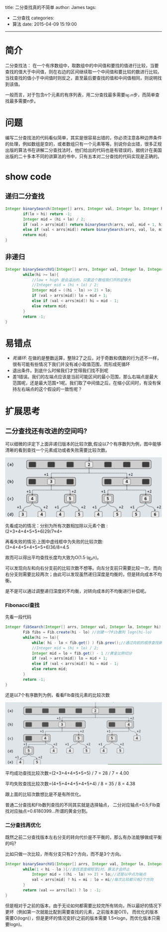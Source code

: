 title: 二分查找真的不简单
author: James
tags:
  - 二分查找
categories:
  - 算法
date: 2015-04-09 15:19:00
---

# 简介

二分查找法： 在一个有序数组中，取数组中的中间值和要找的值进行比较，当要查找的值大于中间值，则在右边的区间继续取一个中间值和要比较的数进行比较。当找查找的值小于中间值时则反之，直至最后要查找的值和中间值相同，则说明找到该值。

一般而言，对于包含n个元素的有序列表，用二分查找最多需要`㏒₂n`步，而简单查找最多需要n步。

# 问题 

编写二分查找法的代码看似简单，其实是很容易出错的，你必须注意各种边界条件的处理，例如数组是空的，或者数组只有一个元素等等。别说你会出错，很多正规出版的算法书在讲解二分查找法时，他们给出的代码也是有错误的，据统计在美国出版的二十多本不同的讲算法的书中，只有五本对二分查找的代码实现是正确的。



# show code

## 递归二分查找

```java
Integer binarySearch(Integer[] arrs, Integer val, Integer lo, Integer hi) {
        if(lo > hi) return -1;
        Integer mid = (hi + lo) / 2;
        if (val > arrs[mid]) return binarySearch(arrs, val, mid + 1, hi);
        else if (val < arrs[mid]) return binarySearch(arrs, val, lo, mid - 1);
        return mid;
}
```

## 非递归

```java
Integer binarySearchV1(Integer[] arrs, Integer val, Integer lo, Integer hi) {
        while(hi >= lo){
            //low + high 是会溢出的。只要这个数组我们开的足够大
            //Integer mid = (hi + lo) / 2;
            Integer mid = ((hi - lo) >> 2) + lo;
            if (val > arrs[mid]) lo = mid + 1;
            else if (val < arrs[mid]) hi = mid - 1;
            else return mid;
        }
        return -1;
}
```

# 易错点

- *死循环*: 在做的是整数运算，整除2了之后，对于奇数和偶数的行为还不一样，很有可能有些情况下我们并没有减小取值范围，而形成死循环
- 退出条件。到底什么时候我们才觉得我们找不到呢
- 差1错误。我们的左端点应该是当前可能区间的最小范围，那么右端点是最大范围呢，还是最大范围+1呢。我们取了中间值之后，在缩小区间时，有没有保持左右端点的这个假设的一致性呢？

# 扩展思考

## 二分查找还有改进的空间吗?

可以细微的评定下上面非递归版本的比较次数,假设以7个有序数列为例，图中能够清晰的看到查找一个元素成功或者失败需要比较次数。

![binary](/images/binarysearch/example1.png)



先看成功的情况：分别为所有次数相加除以元素个数 :(2+3+4+4+5+5+6)29/7≈4+

再看失败的情况:上图中虚线框中为失败的比较次数:(3+4+4+5+4+5+5+6)36/8=4.5

故而可以得出平均查找长度均大致为O(1.5·㏒₂n)。

可以发现向左和向右分支前的比较次数不想等。向左分支前只需要比较一次，而向右分支则需要比较两次；由此可以发现虽然递归深度是均衡的，但是转向成本不均衡。

是不是可以通过调整递归深度的不均衡，对转向成本的不均衡进行补偿呢。

### Fibonacci查找

先看一段代码

```java
Integer fibSearch(Integer[] arrs, Integer val, Integer lo, Integer hi) {
    	Fib fibs = Fib.create(hi - lo) //创建一个Fib数列 logn(hi-lo)
        while(hi >= lo){
            while( hi - lo < fib.get() ) fib.prev();//通过向前的顺序查找确定轴点
            //Integer mid = (hi + lo) / 2;
            Integer mid = lo + fib.get() - 1 //黄金比例切分
            if (val > arrs[mid]) lo = mid + 1;
            else if (val < arrs[mid]) hi = mid - 1;
            else return mid;
        }
        return -1;
}
```

还是以7个有序数列为例，看看FIb查找元素的比较次数

![binary](/images/binarysearch/example2.png)

平均成功查找比较次数=(2+3+4+4+5+5+5) / 7 = 28 / 7 = 4.00

平均失败查找比较次数=(4+5+4+4+5+4+5+4) / 8 = 35 / 8 = 4.38

跟上面的比较次数想比是不是有所优化。

普通二分查找和FIb数列查找的不同其实就是选择轴点， 二分对应轴点=0.5;FIb查找对应抽点=0.6180399...所谓的黄金分割。

### 二分查找再优化

既然之前二分查找版本左右分支的转向代价是不平衡的，那么有办法能够做成平衡的吗?

比如只做一次比较，所有分支只有2个方向，而不是3个方向。

```java
Integer binarySearchV1(Integer[] arrs, Integer val, Integer lo, Integer hi) {
        while(1 < hi - lo ){//查找宽度缩短至1时，算法才会终止
            Integer mid = ((hi - lo) >> 2) + lo;//还是以中点为轴点
            val < arrs[mid] ? hi = mi : lo = mi//每次比较都只有2个方向
        }
        return (val == arrs[lo]) ? lo : -1;
}
```

但是相对于之前的版本，由于无论如何都需要比较完所有转向，所以最好的情况下更坏（例如第一次就能比配到需要查找的元素，之前版本是O(1)， 而优化的版本需要O(logn)），但是更坏的情况变好(之前的版本需要 1.5*logn，而优化版本只需要logn)。

